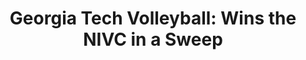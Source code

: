 ---
layout: post
title: "Georgia Tech Volleyball: Wins the NIVC in a Sweep"
description: "2019 NIVC Champions has a nice ring to it."
permalink: https://www.fromtherumbleseat.com/2019/12/18/21027453/georgia-tech-volleyball-wins-the-nivc-in-a-sweep-ncaa-volleyball-raise-the-champs-spite-banner
---